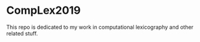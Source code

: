 # CompLex2019
This repo is dedicated to my work in computational lexicography and other related stuff.
